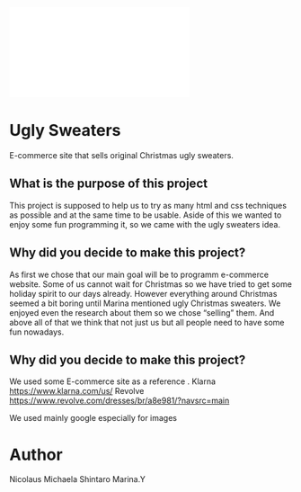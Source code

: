 ![alt text](https://github.com/Nicol17/UglyJumpers/blob/main/img/logo.png?raw=true)
# Ugly Sweaters
 
E-commerce site that sells original Christmas ugly sweaters.
 
 
## What is the purpose of this project
 
This project is supposed to help us to try as many html and css techniques as possible and at the same time to be usable. Aside of this we wanted to enjoy some fun programming it, so we came with the ugly sweaters idea.

 
## Why did you decide to make this project?

As first we chose that our main goal will be to programm e-commerce website. Some of us cannot wait for Christmas so we have tried to get some holiday spirit to our days already. However everything around Christmas seemed a bit boring until Marina mentioned ugly Christmas sweaters. We enjoyed even the research about them so we chose “selling” them.
And above all of that we think that not just us but all people need to have some fun nowadays. 


## Why did you decide to make this project?

We used some E-commerce site as a reference . 
Klarna
https://www.klarna.com/us/
Revolve
https://www.revolve.com/dresses/br/a8e981/?navsrc=main

We used mainly google especially for images


# Author
 
Nicolaus
Michaela
Shintaro
Marina.Y
